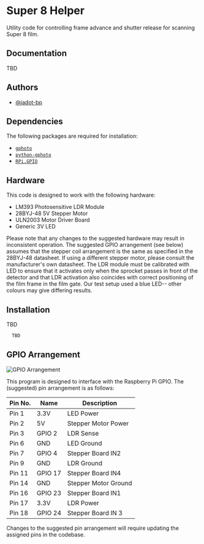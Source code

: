 # Super 8 Helper

Utility code for controlling frame advance and shutter release for scanning Super 8 film.

## Documentation

TBD

## Authors

- [@jadot-bp](https://www.github.com/jadot-bp)

## Dependencies

The following packages are required for installation:

- [`gphoto`](http://www.gphoto.org/)
- [`python-gphoto`](https://pypi.org/project/gphoto2/0.8.0/)
- [`RPi.GPIO`](https://pypi.org/project/RPi.GPIO/)

## Hardware

This code is designed to work with the following hardware:

- LM393 Photosensitive LDR Module
- 28BYJ-48 5V Stepper Motor
- ULN2003 Motor Driver Board
- Generic 3V LED

Please note that any changes to the suggested hardware may result in inconsistent operation. The suggested GPIO arrangement (see below) assumes that the stepper coil arrangement is the same as specified in the 28BYJ-48 datasheet. If using a different stepper motor, please consult the manufacturer's own datasheet. The LDR module must be calibrated with LED to ensure that it activates only when the sprocket passes in front of the detector and that LDR activation also coincides with correct positioning of the film frame in the film gate. Our test setup used a blue LED-- other colours may give differing results.

## Installation

TBD

```bash
  TBD
```

## GPIO Arrangement

![GPIO Arrangement](https://www.raspberrypi.com/documentation/computers/images/GPIO-Pinout-Diagram-2.png)

This program is designed to interface with the Raspberry Pi GPIO. The (suggested) pin arrangement is as follows:

| Pin No. | Name | Description |
|---|---| ---|
| Pin 1  | 3.3V | LED Power |
| Pin 2  | 5V | Stepper Motor Power |
| Pin 3  | GPIO 2 | LDR Sense |
| Pin 6  | GND | LED Ground |
| Pin 7  | GPIO 4 | Stepper Board IN2 |
| Pin 9  | GND | LDR Ground |
| Pin 11 | GPIO 17 | Stepper Board IN4 |
| Pin 14 | GND | Stepper Motor Ground |
| Pin 16 | GPIO 23 | Stepper Board IN1 |
| Pin 17 | 3.3V | LDR Power |
| Pin 18 | GPIO 24 | Stepper Board IN 3 |

Changes to the suggested pin arrangement will require updating the assigned pins in the codebase.
